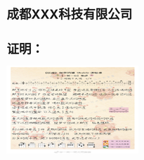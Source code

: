 
# 成都XXX科技有限公司
# 证明：
<img src="./media/img/XXX公司.jpg" width = "300" height = "200" alt="聊天记录" align=center />

